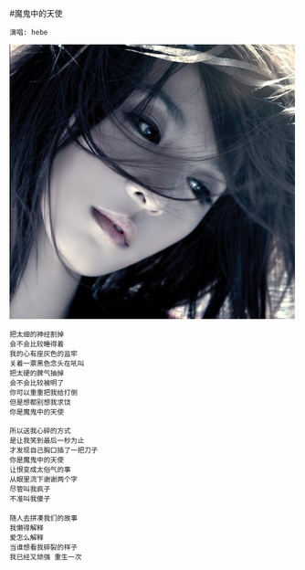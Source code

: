 #魔鬼中的天使

```
演唱: hebe
```

![hebe](img/201205/hebe.jpg "hebe")


    把太细的神经割掉
    会不会比较睡得着
    我的心有座灰色的监牢
    关着一票黑色念头在吼叫
    把太硬的脾气抽掉
    会不会比较被明了
    你可以重重把我给打倒
    但是想都别想我求饶
    你是魔鬼中的天使

    所以送我心碎的方式
    是让我笑到最后一秒为止
    才发现自己胸口插了一把刀子
    你是魔鬼中的天使
    让恨变成太俗气的事
    从眼里流下谢谢两个字
    尽管叫我疯子
    不准叫我傻子
    　　
    随人去拼凑我们的故事
    我懒得解释
    爱怎么解释
    当谁想看我碎裂的样子
    我已经又顽强 重生一次
　　

